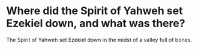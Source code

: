 # Where did the Spirit of Yahweh set Ezekiel down, and what was there?

The Spirit of Yahweh set Ezekiel down in the midst of a valley full of bones.
